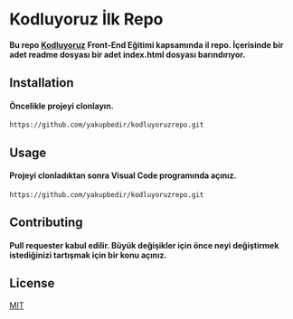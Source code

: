 # Kodluyoruz İlk Repo 
#### Bu repo [Kodluyoruz](https://www.kodluyoruz.org/) Front-End Eğitimi kapsamında il repo. İçerisinde bir adet readme dosyası bir adet index.html dosyası barındırıyor.
## Installation
#### Öncelikle projeyi clonlayın.
``` https://github.com/yakupbedir/kodluyoruzrepo.git ```
## Usage 
#### Projeyi clonladıktan sonra Visual Code programında açınız.
``` https://github.com/yakupbedir/kodluyoruzrepo.git ```
## Contributing
#### Pull requester kabul edilir. Büyük değişikler için önce neyi değiştirmek istediğinizi tartışmak için bir konu açınız.
## License 
[MIT](https://www.kodluyoruz.org/)
